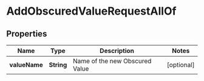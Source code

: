 

# AddObscuredValueRequestAllOf


## Properties

| Name | Type | Description | Notes |
|------------ | ------------- | ------------- | -------------|
|**valueName** | **String** | Name of the new Obscured Value |  [optional] |



